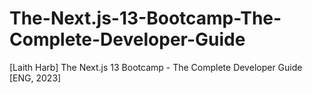 # The-Next.js-13-Bootcamp-The-Complete-Developer-Guide
[Laith Harb] The Next.js 13 Bootcamp - The Complete Developer Guide [ENG, 2023]
